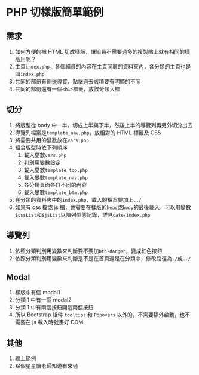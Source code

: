 # PHP 切樣版簡單範例

## 需求
1. 如何方便的把 HTML 切成樣版，讓組員不需要過多的複製貼上就有相同的樣版用呢？
2. 主頁`index.php`，各個組員的內容在主頁同層的資料夾內，各分類的主頁也是叫`index.php`
3. 共同的部份有側邊導覽，點擊過去該項要有明顯的不同
4. 共同的部份還有一個`<h1>`標籤，放該分類大標

## 切分
1. 將版型從 body 中一半，切成上半與下半，然後上半的導覽列再另外切分出去
2. 導覽列檔案是`template_nav.php`，放相對的 HTML 標籤及 CSS
3. 將需要共用的變數放在`vars.php`
4. 組合版型時依下列順序
    1. 載入變數`vars.php`
    2. 判別用變數設定
    3. 載入變數`template_top.php`
    4. 載入變數`template_nav.php`
    5. 各分類頁面各自不同的內容
    6. 載入變數`template_btm.php`
5. 在分類的資料夾中的`index.php`，載入的檔案要加上`../`
6. 如果有 css 檔或 js 檔，會需要在樣版的`head`或`body`的最後載入，可以用變數`$cssList`和`$jsList`以陣列型態記錄，詳見`cate/index.php`

## 導覽列
1. 依照分類判別用變數來判斷要不要加`btn-danger`，變成紅色按鈕
2. 依照分類判別用變數來判斷是不是在首頁還是在分類中，修改路徑為`./`或`../`

## Modal
1. 樣版中有個 modal1
2. 分類 1 中有一個 modal2
3. 分類 1 中有兩個按鈕開這兩個按鈕
4. 所以 Bootstrap 組件 `tooltips` 和 `Popovers` 以外的，不需要額外啟動，也不需要在 js 載入時就畫好 DOM


## 其他
1. [線上範例](https://sagedaben.com/iSpan/php/set_template_01/)
2. 點個星星讓老師知道有來過